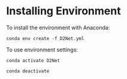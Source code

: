 # Installing Environment
To install the environment with Anaconda:


`conda env create -f D2Net.yml` 

To use environment settings:


`conda activate D2Net`


`conda deactivate`
